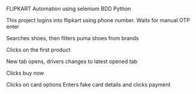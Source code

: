 FLIPKART Automation using selenium BDD Python


This project logins into flipkart using phone number.
Waits for manual OTP enter 

Searches shoes, then filters puma shoes from brands

Clicks on the first product

New tab opens, drivers changes to latest opened tab

Clicks buy now

Clicks on card options
Enters fake card details and clicks payment
